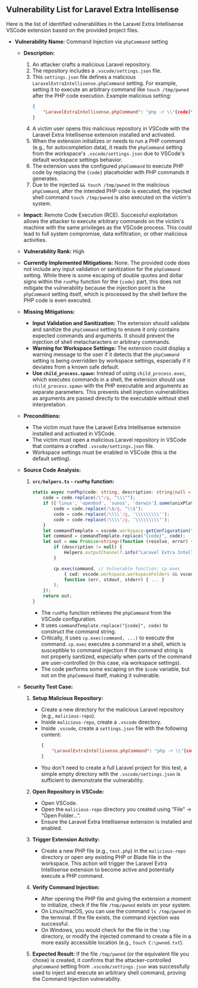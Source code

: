 ## Vulnerability List for Laravel Extra Intellisense

Here is the list of identified vulnerabilities in the Laravel Extra Intellisense VSCode extension based on the provided project files.

*   **Vulnerability Name:** Command Injection via `phpCommand` setting

    *   **Description:**
        1.  An attacker crafts a malicious Laravel repository.
        2.  The repository includes a `.vscode/settings.json` file.
        3.  This `settings.json` file defines a malicious `LaravelExtraIntellisense.phpCommand` setting. For example, setting it to execute an arbitrary command like `touch /tmp/pwned` after the PHP code execution. Example malicious setting:
            ```json
            {
                "LaravelExtraIntellisense.phpCommand": "php -r \\"{code}\\" && touch /tmp/pwned"
            }
            ```
        4.  A victim user opens this malicious repository in VSCode with the Laravel Extra Intellisense extension installed and activated.
        5.  When the extension initializes or needs to run a PHP command (e.g., for autocompletion data), it reads the `phpCommand` setting from the workspace's `.vscode/settings.json` due to VSCode's default workspace settings behavior.
        6.  The extension uses the configured `phpCommand` to execute PHP code by replacing the `{code}` placeholder with PHP commands it generates.
        7.  Due to the injected `&& touch /tmp/pwned` in the malicious `phpCommand`, after the intended PHP code is executed, the injected shell command `touch /tmp/pwned` is also executed on the victim's system.

    *   **Impact:** Remote Code Execution (RCE). Successful exploitation allows the attacker to execute arbitrary commands on the victim's machine with the same privileges as the VSCode process. This could lead to full system compromise, data exfiltration, or other malicious activities.

    *   **Vulnerability Rank:** High

    *   **Currently Implemented Mitigations:** None. The provided code does not include any input validation or sanitization for the `phpCommand` setting. While there is some escaping of double quotes and dollar signs within the `runPhp` function for the `{code}` part, this does not mitigate the vulnerability because the injection point is the `phpCommand` setting itself, which is processed by the shell before the PHP code is even executed.

    *   **Missing Mitigations:**
        *   **Input Validation and Sanitization:** The extension should validate and sanitize the `phpCommand` setting to ensure it only contains expected commands and arguments. It should prevent the injection of shell metacharacters or arbitrary commands.
        *   **Warning for Workspace Settings:** The extension could display a warning message to the user if it detects that the `phpCommand` setting is being overridden by workspace settings, especially if it deviates from a known safe default.
        *   **Use `child_process.spawn`:** Instead of using `child_process.exec`, which executes commands in a shell, the extension should use `child_process.spawn` with the PHP executable and arguments as separate parameters. This prevents shell injection vulnerabilities as arguments are passed directly to the executable without shell interpretation.

    *   **Preconditions:**
        *   The victim must have the Laravel Extra Intellisense extension installed and activated in VSCode.
        *   The victim must open a malicious Laravel repository in VSCode that contains a crafted `.vscode/settings.json` file.
        *   Workspace settings must be enabled in VSCode (this is the default setting).

    *   **Source Code Analysis:**

        1.  **`src/helpers.ts` - `runPhp` function:**
            ```typescript
            static async runPhp(code: string, description: string|null = null) : Promise<string> {
                code = code.replace(/\"/g, "\\\"");
                if (['linux', 'openbsd', 'sunos', 'darwin'].some(unixPlatforms => os.platform().includes(unixPlatforms))) {
                    code = code.replace(/\$/g, "\\$");
                    code = code.replace(/\\\\'/g, '\\\\\\\\\'');
                    code = code.replace(/\\\\"/g, '\\\\\\\\\"');
                }
                let commandTemplate = vscode.workspace.getConfiguration("LaravelExtraIntellisense").get<string>('phpCommand') ?? "php -r \"{code}\"";
                let command = commandTemplate.replace("{code}", code);
                let out = new Promise<string>(function (resolve, error) {
                    if (description != null) {
                        Helpers.outputChannel?.info("Laravel Extra Intellisense command started: " + description);
                    }

                    cp.exec(command, // Vulnerable function: cp.exec
                        { cwd: vscode.workspace.workspaceFolders && vscode.workspace.workspaceFolders.length > 0 ? vscode.workspace.workspaceFolders[0].uri.fsPath : undefined },
                        function (err, stdout, stderr) { ... }
                    );
                });
                return out;
            }
            ```
            -   The `runPhp` function retrieves the `phpCommand` from the VSCode configuration.
            -   It uses `commandTemplate.replace("{code}", code)` to construct the command string.
            -   Critically, it uses `cp.exec(command, ...)` to execute the command. `cp.exec` executes a command in a shell, which is susceptible to command injection if the command string is not properly sanitized, especially when parts of the command are user-controlled (in this case, via workspace settings).
            -   The code performs some escaping on the `$code` variable, but not on the `phpCommand` itself, making it vulnerable.

    *   **Security Test Case:**

        1.  **Setup Malicious Repository:**
            *   Create a new directory for the malicious Laravel repository (e.g., `malicious-repo`).
            *   Inside `malicious-repo`, create a `.vscode` directory.
            *   Inside `.vscode`, create a `settings.json` file with the following content:
                ```json
                {
                    "LaravelExtraIntellisense.phpCommand": "php -r \\"{code}\\" && touch /tmp/pwned"
                }
                ```
            *   You don't need to create a full Laravel project for this test, a simple empty directory with the `.vscode/settings.json` is sufficient to demonstrate the vulnerability.

        2.  **Open Repository in VSCode:**
            *   Open VSCode.
            *   Open the `malicious-repo` directory you created using "File" -> "Open Folder...".
            *   Ensure the Laravel Extra Intellisense extension is installed and enabled.

        3.  **Trigger Extension Activity:**
            *   Create a new PHP file (e.g., `test.php`) in the `malicious-repo` directory or open any existing PHP or Blade file in the workspace. This action will trigger the Laravel Extra Intellisense extension to become active and potentially execute a PHP command.

        4.  **Verify Command Injection:**
            *   After opening the PHP file and giving the extension a moment to initialize, check if the file `/tmp/pwned` exists on your system.
            *   On Linux/macOS, you can use the command `ls /tmp/pwned` in the terminal. If the file exists, the command injection was successful.
            *   On Windows, you would check for the file in the `\tmp` directory, or modify the injected command to create a file in a more easily accessible location (e.g., `touch C:\pwned.txt`).

        5.  **Expected Result:** If the file `/tmp/pwned` (or the equivalent file you chose) is created, it confirms that the attacker-controlled `phpCommand` setting from `.vscode/settings.json` was successfully used to inject and execute an arbitrary shell command, proving the Command Injection vulnerability.
